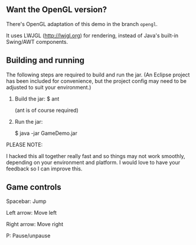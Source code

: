 ## Want the OpenGL version?

There's OpenGL adaptation of this demo in the branch `opengl`.

It uses LWJGL (http://lwjgl.org) for rendering, instead of Java's
built-in Swing/AWT components.

## Building and running

The following steps are required to build and run the jar.
(An Eclipse project has been included for convenience, but the
project config may need to be adjusted to suit your environment.)

1. Build the jar: $ ant

   (ant is of course required)

2. Run the jar:

    $ java -jar GameDemo.jar

PLEASE NOTE:

I hacked this all together really fast and so things may not work
smoothly, depending on your environment and platform. I would love
to have your feedback so I can improve this.

## Game controls

Spacebar: Jump

Left arrow: Move left

Right arrow: Move right

P: Pause/unpause
